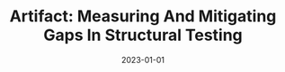 ---
title: "Artifact: Measuring And Mitigating Gaps In Structural Testing"
date: 2023-01-01
venue: ""
paperurl: https://doi.org/10.48550/ARXIV.2308.00316
authors: "Soneya Binta Hossain, Matthew B Dwyer, Sebastian G Elbaum and Anh NguyenTuong"
---